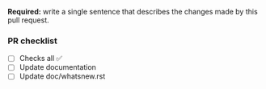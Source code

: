 **Required:** write a single sentence that describes the changes made by this pull request.

### PR checklist
<!--
Do not delete any of the following items. If one is not required,
strike it out and leave a note explaining why. For example:

- ~Update documentation~ N/A; bug fix
-->
- [ ] Checks all ✅
- [ ] Update documentation
- [ ] Update doc/whatsnew.rst
